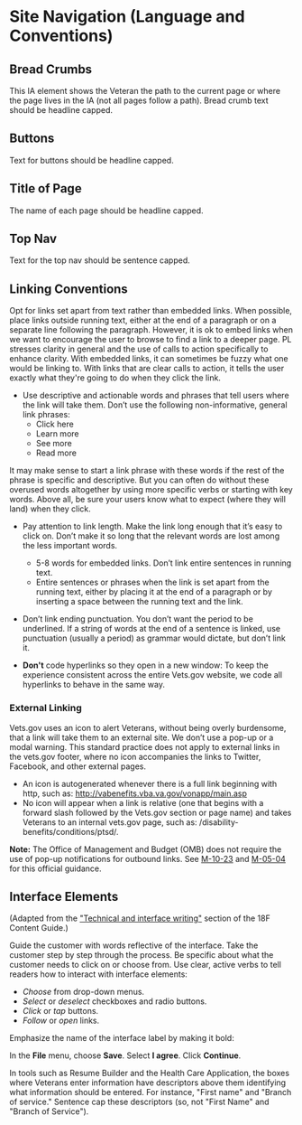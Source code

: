 # Site Navigation (Language and Conventions)

## Bread Crumbs
This IA element shows the Veteran the path to the current page or where the page lives in the IA (not all pages follow a path). Bread crumb text should be headline capped.

## Buttons
Text for buttons should be headline capped.

## Title of Page
The name of each page should be headline capped.

## Top Nav
Text for the top nav should be sentence capped.

## Linking Conventions
Opt for links set apart from text rather than embedded links. When possible, place links outside running text, either at the end of a paragraph or on a separate line following the paragraph. However, it is ok to embed links when we want to encourage the user to browse to find a link to a deeper page. PL stresses clarity in general and the use of calls to action specifically to enhance clarity. With embedded links, it can sometimes be fuzzy what one would be linking to. With links that are clear calls to action, it tells the user exactly what they're going to do when they click the link.

- Use descriptive and actionable words and phrases that tell users where the link will take them. Don’t use the following non-informative, general link phrases: 
  - Click here
  - Learn more
  - See more
  - Read more 

It may make sense to start a link phrase with these words if the rest of the phrase is specific and descriptive. But you can often do without these overused words altogether by using more specific verbs or starting with key words. Above all, be sure your users know what to expect (where they will land) when they click.

- Pay attention to link length. Make the link long enough that it’s easy to click on. Don’t make it so long that the relevant words are lost among the less important words.
  - 5-8 words for embedded links. Don’t link entire sentences in running text.
  - Entire sentences or phrases when the link is set apart from the running text, either by placing it at the end of a paragraph or by inserting a space between the running text and the link.
  
- Don’t link ending punctuation. You don’t want the period to be underlined. If a string of words at the end of a sentence is linked, use punctuation (usually a period) as grammar would dictate, but don’t link it.

- **Don't** code hyperlinks so they open in a new window: To keep the experience consistent across the entire Vets.gov website, we code all hyperlinks to behave in the same way.

### External Linking 

Vets.gov uses an icon to alert Veterans, without being overly burdensome, that a link will take them to an external site. We don’t use a pop-up or a modal warning. This standard practice does not apply to external links in the vets.gov footer, where no icon accompanies the links to Twitter, Facebook, and other external pages.
- An icon is autogenerated whenever there is a full link beginning with http, such as: http://vabenefits.vba.va.gov/vonapp/main.asp
- No icon will appear when a link is relative (one that begins with a forward slash followed by the Vets.gov section or page name) and takes Veterans to an internal vets.gov page, such as:
/disability-benefits/conditions/ptsd/.

**Note:** The Office of Management and Budget (OMB) does not require the use of pop-up notifications for outbound links. See [M-10-23](https://www.whitehouse.gov/sites/default/files/omb/assets/memoranda_2010/m10-23.pdf) and [M-05-04](https://www.whitehouse.gov/sites/default/files/omb/memoranda/fy2005/m05-04.pdf) for this official guidance.

## Interface Elements 
(Adapted from the ["Technical and interface writing"](https://pages.18f.gov/content-guide/technical-and-interface-writing/) section of the 18F Content Guide.)

Guide the customer with words reflective of the interface. Take the customer step by step through the process. Be specific about what the customer needs to click on or choose from. Use clear, active verbs to tell readers how to interact with interface elements:

- *Choose* from drop-down menus.
- *Select* or *deselect* checkboxes and radio buttons.
- *Click* or *tap* buttons.
- *Follow* or *open* links.

Emphasize the name of the interface label by making it bold:

In the **File** menu, choose **Save**.
Select **I agree**.
Click **Continue**.

In tools such as Resume Builder and the Health Care Application, the boxes where Veterans enter information have descriptors above them identifying what information should be entered. For instance, "First name" and "Branch of service." Sentence cap these descriptors (so, not "First Name" and "Branch of Service").
